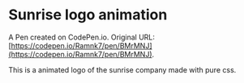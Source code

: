# Sunrise logo animation

A Pen created on CodePen.io. Original URL: [https://codepen.io/Ramnk7/pen/BMrMNJ](https://codepen.io/Ramnk7/pen/BMrMNJ).

This is a animated logo of the sunrise company
made with pure css.